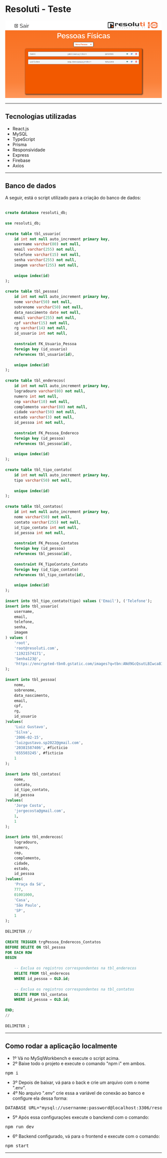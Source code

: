 # Resoluti - Teste

![](./frontend/src/assets/projeto.png)

---

## Tecnologias utilizadas

- React.js
- MySQL
- TypeScript
- Prisma
- Responsividade
- Express
- Firebase
- Axios

---

## Banco de dados

A seguir, está o script utilizado para a criação do banco de dados:

```sql

create database resoluti_db;

use resoluti_db;

create table tbl_usuario(
	id int not null auto_increment primary key,
    username varchar(80) not null,
    email varchar(255) not null,
    telefone varchar(15) not null,
    senha varchar(255) not null,
    imagem varchar(255) not null,
    
    unique index(id)
);

create table tbl_pessoa(
	id int not null auto_increment primary key,
    nome varchar(50) not null,
    sobrenome varchar(50) not null,
    data_nascimento date not null,
    email varchar(255) not null,
    cpf varchar(15) not null,
    rg varchar(14) not null,
    id_usuario int not null,
    
    constraint FK_Usuario_Pessoa
    foreign key (id_usuario)
    references tbl_usuario(id),
    
    unique index(id)
);

create table tbl_enderecos(
	id int not null auto_increment primary key,
	logradouro varchar(80) not null,
    numero int not null,
    cep varchar(10) not null,
    complemento varchar(80) not null,
    cidade varchar(50) not null,
    estado varchar(3) not null,
    id_pessoa int not null,
    
    constraint FK_Pessoa_Endereco
    foreign key (id_pessoa)
    references tbl_pessoa(id),
    
    unique index(id)
);

create table tbl_tipo_contato(
	id int not null auto_increment primary key,
	tipo varchar(50) not null,
    
    unique index(id)
);

create table tbl_contatos(
	id int not null auto_increment primary key,
	nome varchar(50) not null,
    contato varchar(255) not null,
	id_tipo_contato int not null,
	id_pessoa int not null,
    
    constraint FK_Pessoa_Contatos
    foreign key (id_pessoa)
    references tbl_pessoa(id),
    
    constraint FK_TipoContato_Contato
    foreign key (id_tipo_contato)
    references tbl_tipo_contato(id),
    
    unique index(id)
);

insert into tbl_tipo_contato(tipo) values ('Email'), ('Telefone');
insert into tbl_usuario(
	username, 
	email, 
	telefone, 
	senha, 
	imagem
) values (
	'root', 
	'root@resoluti.com', 
	'11921574171', 
	'Senha123@', 
	'https://encrypted-tbn0.gstatic.com/images?q=tbn:ANd9GcQsutLBIwca81hF6M2V0jIufR1DFmnNRpu0CjhAHL6eIA&s'
);

insert into tbl_pessoa(
	nome, 
	sobrenome, 
	data_nascimento, 
	email,
    cpf,
	rg, 
	id_usuario
)values(
	'Luiz Gustavo',
    'Silva',
    '2006-02-15',
    'luizgustavo.sp2022@gmail.com',
    '20381587406', #ficticio
    '655503245', #ficticio
    1
);

insert into tbl_contatos(
	nome,
    contato,
    id_tipo_contato,
    id_pessoa
)values(
	'Jorge Costa',
    'jorgecosta@gmail.com',
    1,
    1
);

insert into tbl_enderecos(
	logradouro,
    numero,
    cep,
    complemento,
    cidade,
    estado,
    id_pessoa
)values(
	'Praça da Sé',
	777,
	01001000,
    'Casa',
    'São Paulo',
    'SP',
    1
);

DELIMITER //

CREATE TRIGGER trgPessoa_Enderecos_Contatos
BEFORE DELETE ON tbl_pessoa
FOR EACH ROW
BEGIN

    -- Exclua os registros correspondentes na tbl_enderecos
    DELETE FROM tbl_enderecos
    WHERE id_pessoa = OLD.id;
    
    -- Exclua os registros correspondentes na tbl_contatos
    DELETE FROM tbl_contatos
    WHERE id_pessoa = OLD.id;

END;
//

DELIMITER ;

```

---

## Como rodar a aplicação localmente

- 1º Vá no MySqlWorkbench e execute o script acima.
- 2º Baixe todo o projeto e execute o comando "npm i" em ambos.
<pre>
npm i
</pre>
- 3º Depois de baixar, vá para o back e crie um arquivo com o nome ".env".
- 4º No arquivo ".env" crie essa a variável de conexão ao banco e configure ela dessa forma:
<pre>
DATABASE_URL="mysql://usernanme:password@localhost:3306/resoluti_db"
</pre>
- 5º Após essa configurações execute o banckend com o comando:
<pre>
npm run dev
</pre>
- 6º Backend configurado, vá para o frontend e execute com o comando:
<pre>
npm start
</pre>

---